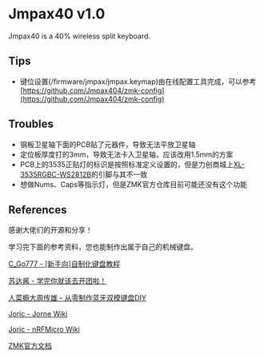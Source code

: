 # Jmpax40 v1.0

Jmpax40 is a 40% wireless split keyboard.

## Tips

- 键位设置(/firmware/jmpax/jmpax.keymap)由在线配置工具完成，可以参考[https://github.com/Jmpax404/zmk-config](https://github.com/Jmpax404/zmk-config)

## Troubles

- 钢板卫星轴下面的PCB贴了元器件，导致无法平放卫星轴
- 定位板厚度打的3mm，导致无法卡入卫星轴，应该改用1.5mm的方案
- PCB上的3535正贴灯的标识是按照标准定义设置的，但是力创商城上[XL-3535RGBC-WS2812B](https://item.szlcsc.com/3033137.html)的引脚与其不一致
- 想做Nums、Caps等指示灯，但是ZMK官方仓库目前可能还没有这个功能

## References

感谢大佬们的开源和分享！

学习完下面的参考资料，您也能制作出属于自己的机械键盘。

[C_Go777 - [新手向]自制化键盘教程](https://space.bilibili.com/341864346/channel/collectiondetail?sid=196200)

[苏达酱 - 学完你就该去开团啦！](https://space.bilibili.com/7555349/channel/collectiondetail?sid=153786)

[人菜瘾大周传雄 - 从零制作蓝牙双模键盘DIY](https://space.bilibili.com/95393302/channel/collectiondetail?sid=8167)

[Joric - Jorne Wiki](https://github.com/joric/jorne/wiki)

[Joric - nRFMicro Wiki](https://github.com/joric/nrfmicro/wiki)

[ZMK官方文档](https://zmk.dev/docs)